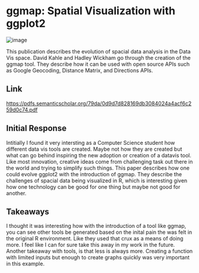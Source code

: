 # ggmap: Spatial Visualization with ggplot2

![image](https://github.com/mike3osei/reflections-1/blob/master/img/week8.png) 

This publication describes the evolution of spacial data analysis in the Data Vis space. David Kahle and Hadley Wickham go through the creation of the ggmap tool. They describe how it can be used with open source APIs such as Google Geocoding, Distance Matrix, and Directions APIs.

## Link
https://pdfs.semanticscholar.org/79da/0d9d7d828169db3084024a4acf6c259d0c74.pdf

## Initial Response

Intitially I found it very intersting as a Computer Science student how different data vis tools are created. Maybe not how they are created but what can go behind inspiring the new adoption or creation of a datavis tool. Like most innovation, creative ideas come from challenging task out there in the world and trying to simplify such things. This paper describes how one could evolve ggplot2 with the introduction of ggmap. They describe the challenges of spacial data being visualized in R, which is interesting given how one technology can be good for one thing but maybe not good for another.

## Takeaways

I thought it was interesting how with the introduction of a tool like ggmap, you can see other tools be generated based on the inital pain the was felt in the original R environment. Like they used that crux as a means of doing more. I feel like I can for sure take this away in my work in the future. Another takeaway with tools, is that less is always more. Creating a function with limited inputs but enough to create graphs quickly was very important in this example.